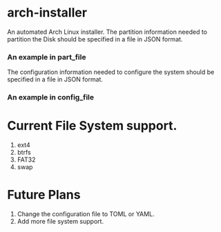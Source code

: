 # arch-installer

An automated Arch Linux installer.
The partition information needed to partition the Disk should be specified in a file in JSON format.
 ### An example in part_file
 The configuration information needed to configure the system should be specified in a file in JSON format.
 ### An example in config_file

# Current File System support.
1. ext4
2. btrfs
3. FAT32
4. swap

 # Future Plans
 1. Change the configuration file to TOML or YAML.
 2. Add more file system support.
